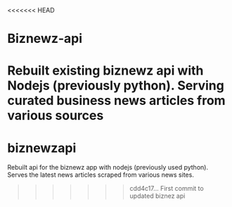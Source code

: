 <<<<<<< HEAD
# Biznewz-api
Rebuilt existing biznewz api with Nodejs (previously python). Serving curated business news articles from various sources
=======
# biznewzapi
 Rebuilt api for the biznewz app with nodejs (previously used python).  Serves the latest news articles scraped from various news sites.
>>>>>>> cdd4c17... First commit to updated biznez api
